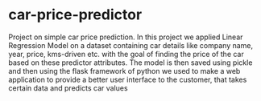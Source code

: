 # car-price-predictor
Project on simple car price prediction. In this project we applied Linear Regression Model on a dataset containing car details like company name, year, price, kms-driven etc. with the goal of finding the price of the car based on these predictor attributes. The model is then saved using pickle and then using the flask framework of python we used to make a web application to provide a better user interface to the customer, that takes certain data and predicts car values

